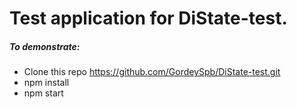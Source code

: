 # Test application for DiState-test.

##### To demonstrate:

- Clone this repo https://github.com/GordeySpb/DiState-test.git
- npm install
- npm start

